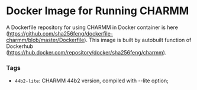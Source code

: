 # Docker Image for Running CHARMM

A Dockerfile repository for using CHARMM in Docker container is here (https://github.com/sha256feng/dockerfile-charmm/blob/master/Dockerfile). This image is built by autobuilt function of Dockerhub (https://hub.docker.com/repository/docker/sha256feng/charmm).

### Tags
- `44b2-lite`: CHARMM 44b2 version, compiled with --lite option;

